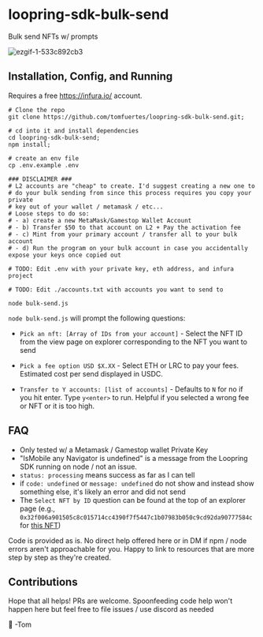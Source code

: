 # loopring-sdk-bulk-send

Bulk send NFTs w/ prompts

![ezgif-1-533c892cb3](https://user-images.githubusercontent.com/1503991/172061707-2daa037c-f105-45cb-bc54-add4b0478e5d.gif)

## Installation, Config, and Running

Requires a free https://infura.io/ account.

```
# Clone the repo
git clone https://github.com/tomfuertes/loopring-sdk-bulk-send.git;

# cd into it and install dependencies
cd loopring-sdk-bulk-send;
npm install;

# create an env file
cp .env.example .env

### DISCLAIMER ###
# L2 accounts are "cheap" to create. I'd suggest creating a new one to
# do your bulk sending from since this process requires you copy your private
# key out of your wallet / metamask / etc...
# Loose steps to do so:
# - a) create a new MetaMask/Gamestop Wallet Account
# - b) Transfer $50 to that account on L2 + Pay the activation fee
# - c) Mint from your primary account / transfer all to your bulk account
# - d) Run the program on your bulk account in case you accidentally expose your keys once copied out

# TODO: Edit .env with your private key, eth address, and infura project

# TODO: Edit ./accounts.txt with accounts you want to send to

node bulk-send.js
```

`node bulk-send.js` will prompt the following questions:

- `Pick an nft: [Array of IDs from your account]` - Select the NFT ID from the view page on explorer corresponding to the NFT you want to send

- `Pick a fee option USD $X.XX` - Select ETH or LRC to pay your fees. Estimated cost per send displayed in USDC.

- `Transfer to Y accounts: [list of accounts]` - Defaults to `N` for no if you hit enter. Type `y<enter>` to run. Helpful if you selected a wrong fee or NFT or it is too high.

## FAQ

- Only tested w/ a Metamask / Gamestop wallet Private Key
- "IsMobile any Navigator is undefined" is a message from the Loopring SDK running on node / not an issue.
- `status: processing` means success as far as I can tell
- if `code: undefined` or `message: undefined` do not show and instead show something else, it's likely an error and did not send
- The `Select NFT by ID` question can be found at the top of an explorer page (e.g., `0x32f006a901505c8c015714cc4390f7f5447c1b07983b050c9cd92da90777584c` for [this NFT](https://explorer.loopring.io/nft/0xb6a1df588d2cb521030a5269d42a9c34f1ecaeab-0-0x92f7c57650b6dae91b8a8d73b1fb90f70b39358e-0x32f006a901505c8c015714cc4390f7f5447c1b07983b050c9cd92da90777584c-10))

Code is provided as is. No direct help offered here or in DM if npm / node errors aren't approachable for you. Happy to link to resources that are more step by step as they're created.

## Contributions

Hope that all helps! PRs are welcome. Spoonfeeding code help won't happen here but feel free to file issues / use discord as needed

💙 -Tom
